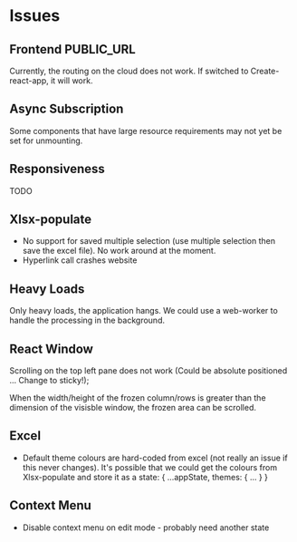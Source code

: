 # Issues

## Frontend PUBLIC_URL

Currently, the routing on the cloud does not work. If switched to Create-react-app, it will work.

## Async Subscription

Some components that have large resource requirements may not yet be set for unmounting.

## Responsiveness

TODO

## Xlsx-populate

- No support for saved multiple selection (use multiple selection then save the excel file). No work around at the moment.
- Hyperlink call crashes website

## Heavy Loads

Only heavy loads, the application hangs. We could use a web-worker to handle the processing in the background.

## React Window

Scrolling on the top left pane does not work (Could be absolute positioned ... Change to sticky!);

When the width/height of the frozen column/rows is greater than the dimension of the visisble window, the frozen area can be scrolled.

## Excel

- Default theme colours are hard-coded from excel (not really an issue if this never changes). It's possible that we could get the colours from Xlsx-populate and store it as a state: { ...appState, themes: { ... } }

## Context Menu

- Disable context menu on edit mode - probably need another state